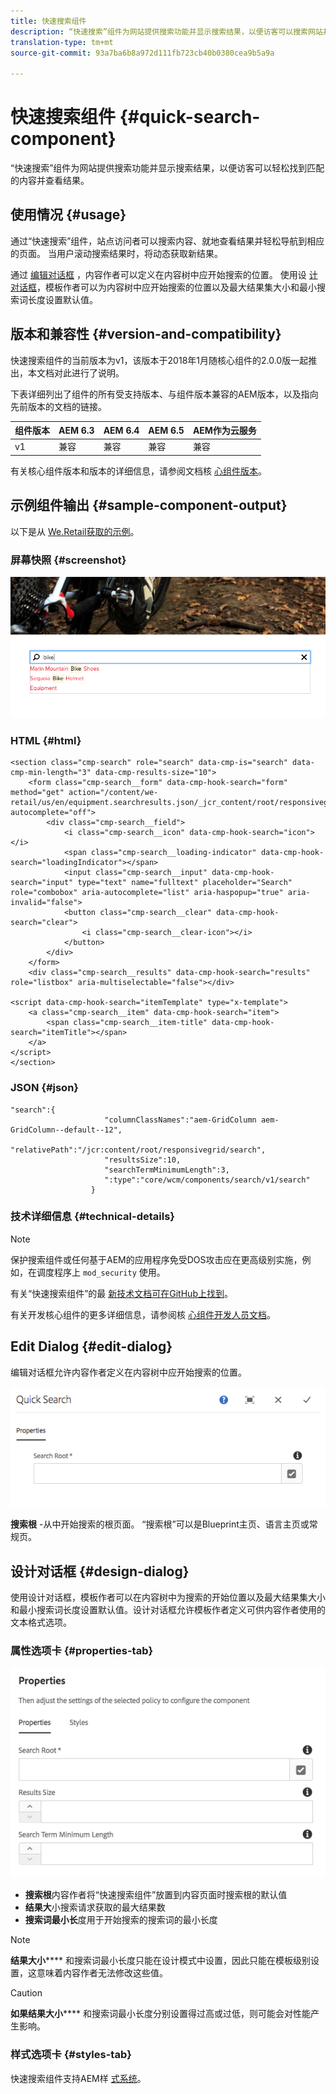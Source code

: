 ```yaml
---
title: 快速搜索组件
description: “快速搜索”组件为网站提供搜索功能并显示搜索结果，以便访客可以搜索网站并筛选结果。
translation-type: tm+mt
source-git-commit: 93a7ba6b8a972d111fb723cb40b0380cea9b5a9a

---
```



# 快速搜索组件 {#quick-search-component}

“快速搜索”组件为网站提供搜索功能并显示搜索结果，以便访客可以轻松找到匹配的内容并查看结果。

## 使用情况 {#usage}

通过“快速搜索”组件，站点访问者可以搜索内容、就地查看结果并轻松导航到相应的页面。 当用户滚动搜索结果时，将动态获取新结果。

通过 [编辑对话框](#edit-dialog) ，内容作者可以定义在内容树中应开始搜索的位置。 使用设 [计对话框](#design-dialog)，模板作者可以为内容树中应开始搜索的位置以及最大结果集大小和最小搜索词长度设置默认值。

## 版本和兼容性 {#version-and-compatibility}

快速搜索组件的当前版本为v1，该版本于2018年1月随核心组件的2.0.0版一起推出，本文档对此进行了说明。

下表详细列出了组件的所有受支持版本、与组件版本兼容的AEM版本，以及指向先前版本的文档的链接。

| 组件版本 | AEM 6.3 | AEM 6.4 | AEM 6.5 | AEM作为云服务 |
|--- |--- |--- |--- |---|
| v1 | 兼容 | 兼容 | 兼容 | 兼容 |

有关核心组件版本和版本的详细信息，请参阅文档核 [心组件版本](/help/versions.md)。

## 示例组件输出 {#sample-component-output}

以下是从 [We.Retail获取的示例](https://docs.adobe.com/content/help/en/experience-manager-65/developing/bestpractices/we-retail/we-retail.html)。

### 屏幕快照 {#screenshot}

![](/help/assets/screen_shot_2018-01-19at094248.png)

### HTML {#html}

```
<section class="cmp-search" role="search" data-cmp-is="search" data-cmp-min-length="3" data-cmp-results-size="10">
    <form class="cmp-search__form" data-cmp-hook-search="form" method="get" action="/content/we-retail/us/en/equipment.searchresults.json/_jcr_content/root/responsivegrid/search" autocomplete="off">
        <div class="cmp-search__field">
            <i class="cmp-search__icon" data-cmp-hook-search="icon"></i>
            <span class="cmp-search__loading-indicator" data-cmp-hook-search="loadingIndicator"></span>
            <input class="cmp-search__input" data-cmp-hook-search="input" type="text" name="fulltext" placeholder="Search" role="combobox" aria-autocomplete="list" aria-haspopup="true" aria-invalid="false">
            <button class="cmp-search__clear" data-cmp-hook-search="clear">
                <i class="cmp-search__clear-icon"></i>
            </button>
        </div>
    </form>
    <div class="cmp-search__results" data-cmp-hook-search="results" role="listbox" aria-multiselectable="false"></div>
    
<script data-cmp-hook-search="itemTemplate" type="x-template">
    <a class="cmp-search__item" data-cmp-hook-search="item">
        <span class="cmp-search__item-title" data-cmp-hook-search="itemTitle"></span>
    </a>
</script>
</section>
```

### JSON {#json}

```
"search":{  
                     "columnClassNames":"aem-GridColumn aem-GridColumn--default--12",
                     "relativePath":"/jcr:content/root/responsivegrid/search",
                     "resultsSize":10,
                     "searchTermMinimumLength":3,
                     ":type":"core/wcm/components/search/v1/search"
                  }
```

### 技术详细信息 {#technical-details}

>[!NOTE]
>
>保护搜索组件或任何基于AEM的应用程序免受DOS攻击应在更高级别实施，例如，在调度程序上 `mod_security` 使用。

有关“快速搜索组件”的最 [新技术文档可在GitHub上找到](https://adobe.com/go/aem_cmp_tech_search_v1)。

有关开发核心组件的更多详细信息，请参阅核 [心组件开发人员文档](/help/developing/overview.md)。

## Edit Dialog {#edit-dialog}

编辑对话框允许内容作者定义在内容树中应开始搜索的位置。

![](/help/assets/screen_shot_2018-04-03at120132.png)

**搜索根** -从中开始搜索的根页面。 “搜索根”可以是Blueprint主页、语言主页或常规页。

## 设计对话框 {#design-dialog}

使用设计对话框，模板作者可以在内容树中为搜索的开始位置以及最大结果集大小和最小搜索词长度设置默认值。设计对话框允许模板作者定义可供内容作者使用的文本格式选项。

### 属性选项卡 {#properties-tab}

![](/help/assets/screen_shot_2018-04-03at120028.png)

* **搜索根**&#x200B;内容作者将“快速搜索组件”放置到内容页面时搜索根的默认值
* **结果大**&#x200B;小搜索请求获取的最大结果数
* **搜索词最小长**&#x200B;度用于开始搜索的搜索词的最小长度

>[!NOTE]
>
>**结果大小****** 和搜索词最小长度只能在设计模式中设置，因此只能在模板级别设置，这意味着内容作者无法修改这些值。

>[!CAUTION]
>
>**如果结果大小****** 和搜索词最小长度分别设置得过高或过低，则可能会对性能产生影响。

### 样式选项卡 {#styles-tab}

快速搜索组件支持AEM样 [式系统](/help/get-started/authoring.md#component-styling)。
